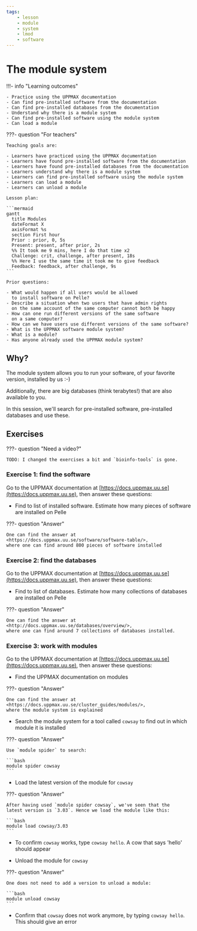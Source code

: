 ```yaml
---
tags:
    - lesson
    - module
    - system
    - lmod
    - software
---
```


# The module system

!!!- info "Learning outcomes"

    - Practice using the UPPMAX documentation
    - Can find pre-installed software from the documentation
    - Can find pre-installed databases from the documentation
    - Understand why there is a module system
    - Can find pre-installed software using the module system
    - Can load a module

???- question "For teachers"

    Teaching goals are:

    - Learners have practiced using the UPPMAX documentation
    - Learners have found pre-installed software from the documentation
    - Learners have found pre-installed databases from the documentation
    - Learners understand why there is a module system
    - Learners can find pre-installed software using the module system
    - Learners can load a module
    - Learners can unload a module

    Lesson plan:

    ```mermaid
    gantt
      title Modules
      dateFormat X
      axisFormat %s
      section First hour
      Prior : prior, 0, 5s
      Present: present, after prior, 2s
      %% It took me 9 mins, here I do that time x2
      Challenge: crit, challenge, after present, 18s
      %% Here I use the same time it took me to give feedback
      Feedback: feedback, after challenge, 9s
    ```

    Prior questions:

    - What would happen if all users would be allowed
      to install software on Pelle?
    - Describe a situation when two users that have admin rights
      on the same account of the same computer cannot both be happy
    - How can one run different versions of the same software
      on a same computer?
    - How can we have users use different versions of the same software?
    - What is the UPPMAX software module system?
    - What is a module?
    - Has anyone already used the UPPMAX module system?

## Why?

The module system allows you to run your software,
of your favorite version, installed by us :-)

Additionally, there are big databases (think terabytes!)
that are also available to you.

In this session, we'll search for pre-installed software,
pre-installed databases and use these.

## Exercises

???- question "Need a video?"

    TODO: I changed the exercises a bit and `bioinfo-tools` is gone.

### Exercise 1: find the software

Go to the UPPMAX documentation at
[https://docs.uppmax.uu.se](https://docs.uppmax.uu.se),
then answer these questions:

- Find to list of installed software.
  Estimate how many pieces of software are installed on Pelle

???- question "Answer"

    One can find the answer at <https://docs.uppmax.uu.se/software/software-table/>,
    where one can find around 800 pieces of software installed

### Exercise 2: find the databases

Go to the UPPMAX documentation at
[https://docs.uppmax.uu.se](https://docs.uppmax.uu.se),
then answer these questions:

- Find to list of databases.
  Estimate how many collections of databases are installed on Pelle

???- question "Answer"

    One can find the answer at <http://docs.uppmax.uu.se/databases/overview/>,
    where one can find around 7 collections of databases installed.

### Exercise 3: work with modules

Go to the UPPMAX documentation at
[https://docs.uppmax.uu.se](https://docs.uppmax.uu.se),
then answer these questions:

- Find the UPPMAX documentation on modules

???- question "Answer"

    One can find the answer at
    <https://docs.uppmax.uu.se/cluster_guides/modules/>,
    where the module system is explained

- Search the module system for a tool called `cowsay` to find out
  in which module it is installed

???- question "Answer"

    Use `module spider` to search:

    ```bash
    module spider cowsay
    ```

- Load the latest version of the module for `cowsay`

???- question "Answer"

    After having used `module spider cowsay`, we've seen that the
    latest version is `3.03`. Hence we load the module like this:

    ```bash
    module load cowsay/3.03
    ```

- To confirm `cowsay` works, type `cowsay hello`. A cow that says 'hello'
  should appear

- Unload the module for `cowsay`

???- question "Answer"

    One does not need to add a version to unload a module:

    ```bash
    module unload cowsay
    ```

- Confirm that `cowsay` does not work anymore,
  by typing `cowsay hello`. This should give an error
